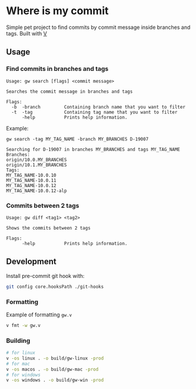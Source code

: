 # Where is my commit

Simple pet project to find commits by commit message inside branches and tags. Built with [V](https://vlang.io)

## Usage

### Find commits in branches and tags

```
Usage: gw search [flags] <commit message>

Searches the commit message in branches and tags

Flags:
  -b  -branch         Containing branch name that you want to filter
  -t  -tag            Containing tag name that you want to filter
      -help           Prints help information.
```

Example:

```
gw search -tag MY_TAG_NAME -branch MY_BRANCHES D-19007

Searching for D-19007 in branches MY_BRANCHES and tags MY_TAG_NAME
Branches:
origin/10.0.MY_BRANCHES
origin/10.1.MY_BRANCHES
Tags:
MY_TAG_NAME-10.0.10
MY_TAG_NAME-10.0.11
MY_TAG_NAME-10.0.12
MY_TAG_NAME-10.0.12-alp
```

### Commits between 2 tags

```
Usage: gw diff <tag1> <tag2>

Shows the commits between 2 tags

Flags:
      -help           Prints help information.
```

## Development

Install pre-commit git hook with:

```bash
git config core.hooksPath ./git-hooks
```

### Formatting

Example of formatting `gw.v`

```bash
v fmt -w gw.v
```

### Building

```bash
# for linux
v -os linux . -o build/gw-linux -prod
# for mac
v -os macos . -o build/gw-mac -prod
# for windows
v -os windows . -o build/gw-win -prod
```
